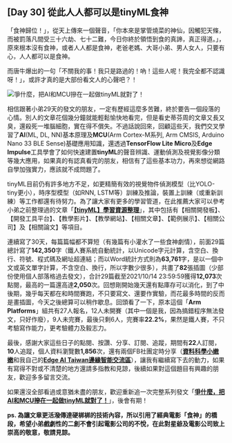## [Day 30] 從此人人都可以是tinyML食神

「食神歸位！」，從天上傳來一個聲音，「你本來是掌管燒菜的神仙，因觸犯天條，而被罰落凡間受三十六劫、七十二難，今日你終於領悟到食的真諦，真正得道。」，原來根本沒有食神，或者人人都是食神，老爸老媽、大哥小弟、男人女人，只要有心，人人都可以是食神。

而唐牛爆出的一句「不關我的事！我只是路過的！吶！這些人呢！我完全都不認識呀！」，或許才真的是大部份看文人的心聲吧？！

![爭什麼，把AI和MCU摻在一起做tinyML就對了！](https://1.bp.blogspot.com/-Sp0Hk26cDfk/YWcoiO3wmUI/AAAAAAAAE7U/JPSu0v4FiV4dr4xaLvE--jMM-YG50WbKQCLcBGAsYHQ/s1654/iThome_Day_30_Fig_01.jpg)

相信跟著小弟29天的發文的朋友，一定有歷經這麼多苦難，終於要告一個段落的心情。別人的文章花個幾分鐘就能輕鬆愉快地看完，但是看史蒂芬周的文章又長又臭，還殺死一堆腦細胞，實在得不償失。不過話說回來，回顧這些天，我們交叉學習了**AI**(ML, DL, NN)基本原理及**MCU**(Arm Cortex-M系列, Arm CMSIS, Arduino Nano 33 BLE Sense)基礎應用知識，還透過**TensorFlow Lite Micro**及**Edge Impulse**工具學會了如何快速建置**tinyML**的聲音辨識、運動偵測及視覺影像分類等幾大應用，如果真的有認真看完的朋友，相信有了這些基本功力，再來想從網路自學加強實力，應該就不成問題了。

tinyML目前仍有許多地方不足，如更精簡有效的視覺物件偵測模型（比YOLO-tiny更小），時序型模型（如RNN, LSTM等）訓練及推論，裝置上訓練（或重新訓練）等工作都還有待努力。為了讓大家有更多的學習管道，在此推薦大家可以參考小弟之前整理過的文章「[**【tinyML】學習資源整理**](https://omnixri.blogspot.com/2021/08/tinyml.html)」，其中包括有【相關開發板】、【開發工具平台】、【教學影片】、【教學網站】、【相關文章】、【範例展示】、【相關公司】及【相關論文】等項目。

連續寫了30天，每篇篇幅都不算短（有幾篇有小灌水了一些食神劇情），前面29篇總計寫了**142,350**字（鐵人賽系統自動統計，以Unicode字元計算，含空白、換行、符號、程式碼及網址超連結；而以Word統計方式則為**63,761**字，是以一個中文或英文單字計算，不含空白、換行，所以字數少很多），共畫了**82**張插圖（少部份使用個人部落格過去發文），合計29篇截至2021/10/14 23:59:59獲得**12,073**次點閱，最高的一篇還高達**2,050**次。回想剛開始幾天還有點庫存可以消化，到了中後期，幾乎每天都在和時間賽跑，不只要寫文、還要作實驗，而花最多時間的反而是畫插圖，今天之後總算可以稍作歇息。回頭看了一下，原本這個「**Arm Platforms**」組共有27人報名，12人未開賽（其中一個是我，因為搞錯程序無法發文，只好作廢），9人未完賽，最後只剩6人，完賽率**22.2%**，果然是鐵人賽，不只考驗寫作能力，更考驗體力及毅志力。

最後，感謝大家這些日子的點閱、按讚、分享、訂閱、追蹤，期間有**22**人訂閱，**10**人追蹤，個人資料瀏覽數**1,856**次，還有兩個FB社團定時分享（[**資料科學小嫩嫩**](https://www.facebook.com/groups/774141029405112)和我自己的[**Edge AI Taiwan邊緣智能交流區**](https://www.facebook.com/groups/edgeaitw)），讓我有繼續寫下去的動力，如果有寫得不對或不清楚的地方還請多指教和見諒，後續如果對這個題目有興趣的朋友，歡迎多多留言交流。

如果還沒全部看過或意猶未盡的朋友，歡迎重新追一次完整系列發文「[**爭什麼，把AI和MCU摻在一起做tinyML就對了！**](https://ithelp.ithome.com.tw/users/20141396/ironman/4855)」，後會有期！

**ps. 為讓文章更活潑傳達硬梆梆的技術內容，所以引用了經典電影「食神」的橋段，希望小弟戲劇性的二創不會引起電影公司的不悅，在此對星爺及電影公司致上崇高的敬意，敬請見諒。**
